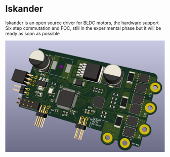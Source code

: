 # Iskander
Iskander is an open source driver for BLDC motors, the hardware support Six step commutation and FOC, still in the experimental phase but it will be ready as soon as possible

![](DOCs/_3d_view_V2.jpg)
